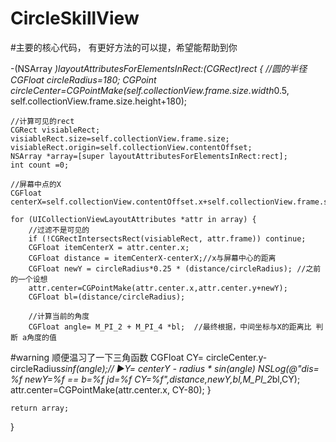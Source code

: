 # CircleSkillView

#主要的核心代码， 有更好方法的可以提，希望能帮助到你

-(NSArray *)layoutAttributesForElementsInRect:(CGRect)rect
{
    //圆的半径
    CGFloat circleRadius=180;
    CGPoint circleCenter=CGPointMake(self.collectionView.frame.size.width*0.5, self.collectionView.frame.size.height+180);
    
    //计算可见的rect
    CGRect visiableRect;
    visiableRect.size=self.collectionView.frame.size;
    visiableRect.origin=self.collectionView.contentOffset;
    NSArray *array=[super layoutAttributesForElementsInRect:rect];
    int count =0;
    
    //屏幕中点的X
    CGFloat centerX=self.collectionView.contentOffset.x+self.collectionView.frame.size.width*0.5;

    for (UICollectionViewLayoutAttributes *attr in array) {
        //过滤不是可见的
        if (!CGRectIntersectsRect(visiableRect, attr.frame)) continue;
        CGFloat itemCenterX = attr.center.x;
        CGFloat distance = itemCenterX-centerX;//x与屏幕中心的距离
        CGFloat newY = circleRadius*0.25 * (distance/circleRadius); //之前的一个设想
        attr.center=CGPointMake(attr.center.x,attr.center.y+newY);
        CGFloat bl=(distance/circleRadius);
        
        //计算当前的角度
        CGFloat angle= M_PI_2 + M_PI_4 *bl;  //最终根据，中间坐标与X的距离比 判断 a角度的值
#warning 顺便温习了一下三角函数
        CGFloat CY= circleCenter.y-circleRadius*sinf(angle);// ▶️Y= centerY - radius * sin(angle)
        NSLog(@"dis= %f  newY=%f  ==  b=%f    jd=%f   CY=%f",distance,newY,bl,M_PI_2*bl,CY);
        attr.center=CGPointMake(attr.center.x, CY-80);
    }
    
    return array;
}